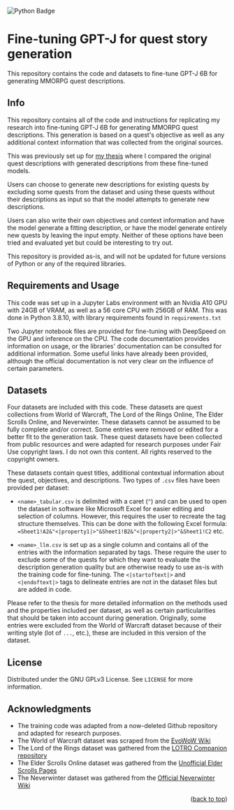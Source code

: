 <a name="readme-top"></a>

![Python Badge](https://img.shields.io/badge/Python-3.8.10-green)

<!-- PROJECT LOGO -->
# Fine-tuning GPT-J for quest story generation
This repository contains the code and datasets to fine-tune GPT-J 6B for generating MMORPG quest descriptions.

<!-- About -->
## Info

This repository contains all of the code and instructions for replicating my research into fine-tuning GPT-J 6B for generating MMORPG quest descriptions. 
This generation is based on a quest's objective as well as any additional context information that was collected from the original sources.

This was previously set up for [my thesis](http://essay.utwente.nl/97746/) where I compared the original quest descriptions with generated descriptions from these fine-tuned models.

Users can choose to generate new descriptions for existing quests by excluding some quests from the dataset and using these quests without their descriptions as input so that the model attempts to generate new descriptions.

Users can also write their own objectives and context information and have the model generate a fitting description, or have the model generate entirely new quests by leaving the input empty. Neither of these options have been tried and evaluated yet but could be interesting to try out.

This repository is provided as-is, and will not be updated for future versions of Python or any of the required libraries.

<!-- Usage -->
## Requirements and Usage

This code was set up in a Jupyter Labs environment with an Nvidia A10 GPU with 24GB of VRAM, as well as a 56 core CPU with 256GB of RAM. This was done in Python 3.8.10, with library requirements found in `requirements.txt` 

Two Jupyter notebook files are provided for fine-tuning with DeepSpeed on the GPU and inference on the CPU. The code documentation provides information on usage, or the libraries' documentation can be consulted for additional information. Some useful links have already been provided, although the official documentation is not very clear on the influence of certain parameters.


<!-- Datasets -->
## Datasets

Four datasets are included with this code. These datasets are quest collections from World of Warcraft, The Lord of the Rings Online, The Elder Scrolls Online, and Neverwinter. 
These datasets cannot be assumed to be fully complete and/or correct. Some entries were removed or edited for a better fit to the generation task.
These quest datasets have been collected from public resources and were adapted for research purposes under Fair Use copyright laws. I do not own this content. All rights reserved to the copyright owners.

These datasets contain quest titles, additional contextual information about the quest, objectives, and descriptions. Two types of `.csv` files have been provided per dataset: 
* `<name>_tabular.csv` is delimited with a caret (`^`) and can be used to open the dataset in software like Microsoft Excel for easier editing and selection of columns. However, this requires the user to recreate the tag structure themselves.
This can be done with the following Excel formula: `=Sheet1!A2&"<|property1|>"&Sheet1!B2&"<|property2|>"&Sheet1!C2` etc.

* `<name>_llm.csv` is set up as a single column and contains all of the entries with the information separated by tags.
These require the user to exclude some of the quests for which they want to evaluate the description generation quality but are otherwise ready to use as-is with the training code for fine-tuning.
The `<|startoftext|>` and `<|endoftext|>` tags to delineate entries are not in the dataset files but are added in code.

Please refer to the thesis for more detailed information on the methods used and the properties included per dataset, as well as certain particularities that should be taken into account during generation. Originally, some entries were excluded from the World of Warcraft dataset because of their writing style (lot of `...`, etc.), these are included in this version of the dataset.

<!-- LICENSE -->
## License

Distributed under the GNU GPLv3 License. See `LICENSE` for more information.

<!-- ACKNOWLEDGMENTS -->
## Acknowledgments

* The training code was adapted from a now-deleted Github repository and adapted for research purposes.
* The World of Warcraft dataset was scraped from the [EvoWoW Wiki](https://wotlk.evowow.com/)
* The Lord of the Rings dataset was gathered from the [LOTRO Companion repository](https://github.com/LotroCompanion/lotro-companion)
* The Elder Scrolls Online dataset was gathered from the [Unofficial Elder Scrolls Pages](https://en.uesp.net/wiki/Main_Page)
* The Neverwinter dataset was gathered from the [Official Neverwinter Wiki](https://neverwinter.fandom.com/wiki/Neverwinter_Wiki)


<p align="right">(<a href="#readme-top">back to top</a>)</p>
